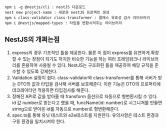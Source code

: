 ```
npm i -g @nestjs/cli : nestJS 다운로드
nest new project-name : 새로운 nestJS 프로젝트 생성
npm i class-validator class-transformer : 클래스 유효성 검사 라이브러리
npm i @nestjs/mapped-types : 타입을 변환시켜주는 라이브러리
```
## NestJS의 개쩌는점
1. express의 경우 기초적인 틀을 제공한다. 물론 이 점이 express를 유연하게 확장할 수 있는 장점이 되기도 하지만 비슷한 기능을 하는 여러 프레임워크나 라이브러리를 혼용하여 사용될 수 있다. NestJS는 구조화된 틀을 제공하여 해당 규칙을 준수할 수 있도록 강제한다.  
1. Validation 설정이 쉽다. class-validator와 class-transformer를 통해 서버가 받는 DTO의 값과 타입을 검사해 서버를 보호해준다. 이런 기능은 DTO의 프로퍼티에 데코레이터만 적용하면 타입검사를 해준다.
1. 정해진 API로 값을 받아올 때 fransform 옵션으로 자동으로 형변환시킬 수 있다. id 값 number로 받는다고 했을 때, funcName(id: number)로 시그니쳐를 만들면 string으로 받아온 id를 자동으로 number로 형변환해준다.
1. spec.ts를 통해 유닛 테스트와 e2e테스트를 지원한다. 유의사항은 테스트 환경과 구동 환경을 일치시켜야 한다.

